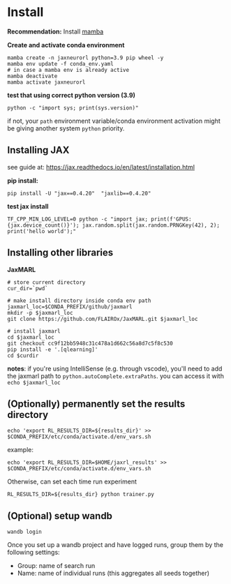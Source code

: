 # Install

**Recommendation:** Install [mamba](https://mamba.readthedocs.io/en/latest/installation/mamba-installation.html)

**Create and activate conda environment**
```
mamba create -n jaxneurorl python=3.9 pip wheel -y
mamba env update -f conda_env.yaml
# in case a mamba env is already active
mamba deactivate
mamba activate jaxneurorl
```

**test that using correct python version (3.9)**
```
python -c "import sys; print(sys.version)"
```
if not, your `path` environment variable/conda environment activation might be giving another system `python` priority.

## Installing JAX
see guide at: https://jax.readthedocs.io/en/latest/installation.html

**pip install:**
```
pip install -U "jax==0.4.20"  "jaxlib==0.4.20"
```

**test jax install**
```
TF_CPP_MIN_LOG_LEVEL=0 python -c "import jax; print(f'GPUS: {jax.device_count()}'); jax.random.split(jax.random.PRNGKey(42), 2); print('hello world');"
```

## Installing other libraries

**JaxMARL**
```
# store current directory
cur_dir=`pwd`

# make install directory inside conda env path
jaxmarl_loc=$CONDA_PREFIX/github/jaxmarl
mkdir -p $jaxmarl_loc
git clone https://github.com/FLAIROx/JaxMARL.git $jaxmarl_loc

# install jaxmarl
cd $jaxmarl_loc
git checkout cc9f12bb5948c31c478a1d662c56a8d7c5f8c530
pip install -e '.[qlearning]'
cd $curdir
```

**notes**: if you're using IntelliSense (e.g. through vscode), you'll need to add the jaxmarl path to `python.autoComplete.extraPaths`. you can access it with `echo $jaxmarl_loc`


## (Optionally) permanently set the results directory
```
echo 'export RL_RESULTS_DIR=${results_dir}' >> $CONDA_PREFIX/etc/conda/activate.d/env_vars.sh
```
example:
```
echo 'export RL_RESULTS_DIR=$HOME/jaxrl_results' >> $CONDA_PREFIX/etc/conda/activate.d/env_vars.sh
```

Otherwise, can set each time run experiment
```
RL_RESULTS_DIR=${results_dir} python trainer.py
```

## (Optional) setup wandb
```
wandb login
```
Once you set up a wandb project and have logged runs, group them by the following settings:
- Group: name of search run
- Name: name of individual runs (this aggregates all seeds together)
